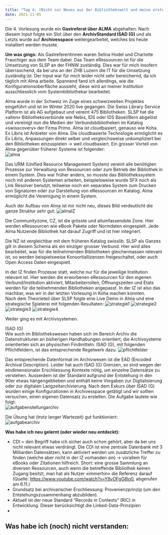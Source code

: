 ```yaml
---
title: "Tag 4: (Nicht so) Neues aus der Bibliothekswelt und meine erste Archiverschliessung"
date: 2021-11-05
---
```


Die 4. Vorlesung wurde ein **Gastreferat über ALMA** abgehalten. Nach diesem Input folgte ein Slot über den **ArchivStandard ISAD (G)** und als Letzts wurde auf **Archivesspace** weitergearbeitet, welches bis heute installiert werden musste. 

**Um was gings:**
Als Gastreferentinnen waren Selina Hodel und Charlotte Frauchiger aus dem Team dabei. Das Team eRessourcen ist für die Umsetzung von SLSP an der FHNW zuständig. Dies war für mich insofern überraschend, da bei uns an der ZHB Luzern die IT für die Umsetzung zuständig ist. Der Input war für mich leider nicht sehr bereichernd, da ich täglich mit Alma arbeite. Spannend fand ich allerdings, wie die Konfigurationsoberfläche aussieht, diese wird an meiner Institution ausschliesslich vom Systembibliothekar bearbeitet. 

Alma wurde in der Schweiz im Zuge eines schweizweiten Projektes eingeführt und ist im Winter 2020 live gegangen. Die Swiss Library Service Platform ist als AG aufgebaut und vereint 475 Bibliotheken. SLSP hat die «alten» Bibliotheksverbünde wie Nebis, IDS oder IDS Basel/Bern abgelöst und vereinigt nun die Medien der Verbundsbibliotheken im Katalog «swisscovery» der Firma Primo. 
Alma ist cloudbasiert, genauso wie Koha. Ex Libris ist Anbieter von Alma. Die cloudbasierte Technologie ermöglicht es Ex Libris, Anpassungen direkt selber und vergleichsweise unkompliziert bei den Bibliotheken einzuspielen -> weil cloudbasiert.
Ein grosser Vorteil von Alma gegenüber früherer Systeme ist folgender: <br>
![alma](https://user-images.githubusercontent.com/91015615/140651625-859d8f44-ffc5-4174-96b6-17072a389eb6.JPG)


Das URM (Unified Resource Management System) vereint alle benötigten Prozesse zur Verwaltung von Ressourcen oder zum Betrieb der Bibliothek in einem System. Dies war früher anders, so musste das Bibliothekssystem noch mit anderen Systemen arbeiten, beispielsweise wurde SFX noch als Link Resolver benutzt, teilweise noch ein separates System zum Drucken von Signaturen oder zur Darstellung von eRessourcen im Katalog. Alma ermöglicht die Vereinigung in einem System.<br>



Auch der Aufbau von Alma ist mir nicht neu, dieses Bild verdeutlicht die ganze Struktur sehr gut:
![almaIZ](https://user-images.githubusercontent.com/91015615/140651639-c5e8c988-9c04-45f5-a851-d6e6226a0b59.JPG)


Die Communityzone, CZ, ist die grösste und allumfassendste Zone. Hier werden eRessourcen wie eBook Pakete oder Normdaten eingespielt. Jede Alma Nutzende Bibliothek hat darauf Zugriff und ist hier integriert.<br>

Die NZ ist vergleichbar mit dem früheren Katalog swisslib. SLSP als Ganzes gilt in diesem Schema als ein einziger grosser Verbund. Hier wird alles bearbeitet, was für die teilnehmenden Bibliotheken gleichermassen relevant ist, so werden beispielsweise Konsortiallizenzen freigeschaltet, oder auch Open Access Daten eingespielt.<br>

In der IZ finden Prozesse statt, welche nur für die jeweilige Institution relevant ist. Hier werden die erworbenen eRessourcen für den eigenen Verbund/Institution aktiviert, Mitarbeiterrollen, Öffnungszeiten und Etats werden für die teilnehmenden Bibliotheken angepasst. In der IZ ist also das machbar, was wir in der letzten Vorlesung in Koha machen konnten.<br>
Nach dem Theorieteil über SLSP folgte eine Live Demo in Alma und eine strategische Spielerei mit folgenden Resultaten:
![strategie1](https://user-images.githubusercontent.com/91015615/140651855-2cf1eae8-e0c7-4744-ac69-ca5d1ef3edd0.JPG)
![strategie2](https://user-images.githubusercontent.com/91015615/140651851-0ad1ca3a-c17e-434b-954d-fa0f2de10e26.JPG)
![strategie3](https://user-images.githubusercontent.com/91015615/140651852-277f6dc8-f261-4631-ae6c-7992c3ea9f98.JPG)
![strategie4](https://user-images.githubusercontent.com/91015615/140651854-20994ca9-2601-4271-87bb-eb454b778098.JPG)


Weiter ging es mit Archivsystemen.

ISAD (G)<br>
Wie auch im Bibliothekswesen haben sich im Bereich Archiv die Datenstrukturen an bisherigen Handhabungen orientiert; die Archivsysteme orientierten sich an physischen Findmitteln. ISAD (G), mit folgenden Pflichtfeldern, ist das entsprechende Regelwerk dazu.
 ![pflichtfelder](https://user-images.githubusercontent.com/91015615/140651664-ba925496-6ad3-48d9-83ad-4697f950491d.JPG)


Das entsprechende Datenformat im Archivwesen ist die EAD (Encoded Archival Description). 
Leider hat auch ISAD (G) Grenzen, so sind wegen der eindimensionaler Erschliessung Kontexte nötig, um einzelne Datensätze zu verstehen. Ausserdem ist der Standard aufgrund der Entstehung in den 90er etwas hängengeblieben und enthält keine Vorgaben zur Digitalisierung oder zur digitalen Langzeitarchivierung.
Nach dem Exkurs über ISAD (G) wurden einige Konfigurationen in Archivesspace getätigt und wir sollten versuchen, einen eigenen Datensatz zu erstellen. Die Aufgabe lautete wie folgt: <br>
 ![aufgabenstellungarchiv](https://user-images.githubusercontent.com/91015615/140651837-3f06f216-08be-4779-961c-2e28c832c473.JPG)


Die Übung hat (trotz langer Wartezeit) gut funktioniert:<br>
 ![aufgabearchiv](https://user-images.githubusercontent.com/91015615/140651730-690587e7-f7b5-4fc0-a3e9-432f48a4d9f7.JPG)


**Was habe ich neu gelernt (oder wieder neu entdeckt):**
-	CDI =  den Begriff habe ich sicher auch schon gehört, aber da bei uns nicht relevant etwas verdrängt. Die CDI ist eine zentrale Datenbank mit 3 Milliarden Datensätzen, kann aktiviert werden um zusätzliche Treffer zu finden (welche aber nicht in der IZ vorhanden sin) -> vorallem für eBooks oder Zitationen hilfreich. Short: eine grosse Sammlung an diversen Ressourcen, auch wenn die betreffende Bibliothek keinen Zugang besitzt, man hat als Nutzer «immerhin» die Referenz darauf (Quelle: https://www.youtube.com/watch?v=Y8vOFgG8lo0, abgerufen am 6.11.)
-	Grundsatz bei archivarischer Erschliessung: Provenienzprinzip (um den Entstehungszusammenhang abzubilden).
-	Aktuell ist der neue Standard “Records in Contexts” (RIC) in Entwicklung. Dieser berücksichtigt die Linked-Data-Prinzipien
-	

**Was habe ich (noch) nicht verstanden:**
---


